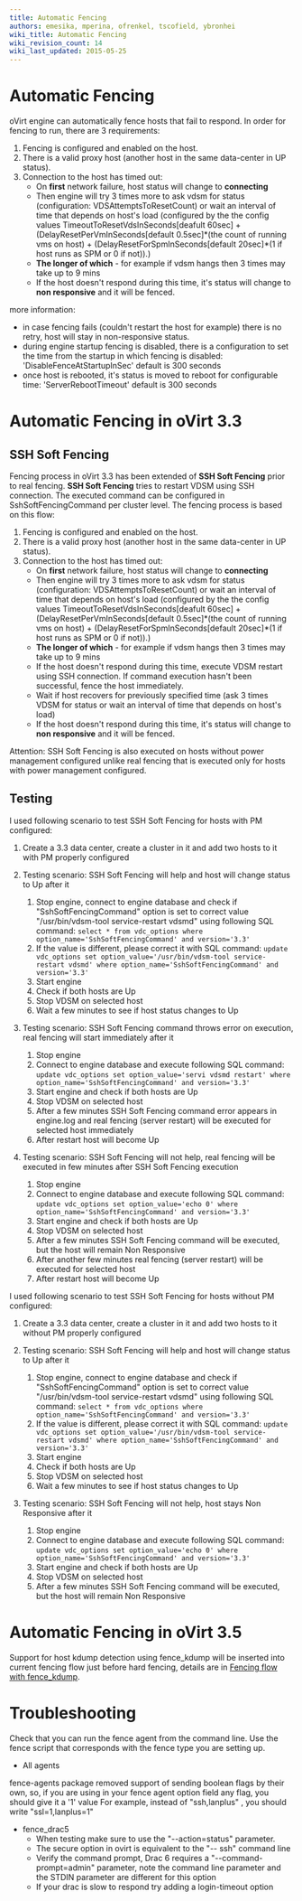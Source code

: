 ```yaml
---
title: Automatic Fencing
authors: emesika, mperina, ofrenkel, tscofield, ybronhei
wiki_title: Automatic Fencing
wiki_revision_count: 14
wiki_last_updated: 2015-05-25
---
```


# Automatic Fencing

oVirt engine can automatically fence hosts that fail to respond. In order for fencing to run, there are 3 requirements:

1.  Fencing is configured and enabled on the host.
2.  There is a valid proxy host (another host in the same data-center in UP status).
3.  Connection to the host has timed out:
    -   On **first** network failure, host status will change to **connecting**
    -   Then engine will try 3 times more to ask vdsm for status (configuration: VDSAttemptsToResetCount) or wait an interval of time that depends on host's load (configured by the the config values TimeoutToResetVdsInSeconds[deafult 60sec] + (DelayResetPerVmInSeconds[default 0.5sec]\*(the count of running vms on host) + (DelayResetForSpmInSeconds[default 20sec]\*(1 if host runs as SPM or 0 if not)).)
    -   **The longer of which** - for example if vdsm hangs then 3 times may take up to 9 mins
    -   If the host doesn't respond during this time, it's status will change to **non responsive** and it will be fenced.

more information:

*   in case fencing fails (couldn't restart the host for example) there is no retry, host will stay in non-responsive status.
*   during engine startup fencing is disabled, there is a configuration to set the time from the startup in which fencing is disabled: 'DisableFenceAtStartupInSec' default is 300 seconds
*   once host is rebooted, it's status is moved to reboot for configurable time: 'ServerRebootTimeout' default is 300 seconds

# Automatic Fencing in oVirt 3.3

## SSH Soft Fencing

Fencing process in oVirt 3.3 has been extended of **SSH Soft Fencing** prior to real fencing. **SSH Soft Fencing** tries to restart VDSM using SSH connection. The executed command can be configured in SshSoftFencingCommand per cluster level. The fencing process is based on this flow:

1.  Fencing is configured and enabled on the host.
2.  There is a valid proxy host (another host in the same data-center in UP status).
3.  Connection to the host has timed out:
    -   On **first** network failure, host status will change to **connecting**
    -   Then engine will try 3 times more to ask vdsm for status (configuration: VDSAttemptsToResetCount) or wait an interval of time that depends on host's load (configured by the the config values TimeoutToResetVdsInSeconds[deafult 60sec] + (DelayResetPerVmInSeconds[default 0.5sec]\*(the count of running vms on host) + (DelayResetForSpmInSeconds[default 20sec]\*(1 if host runs as SPM or 0 if not)).)
    -   **The longer of which** - for example if vdsm hangs then 3 times may take up to 9 mins
    -   If the host doesn't respond during this time, execute VDSM restart using SSH connection. If command execution hasn't been successful, fence the host immediately.
    -   Wait if host recovers for previously specified time (ask 3 times VDSM for status or wait an interval of time that depends on host's load)
    -   If the host doesn't respond during this time, it's status will change to **non responsive** and it will be fenced.

Attention: SSH Soft Fencing is also executed on hosts without power management configured unlike real fencing that is executed only for hosts with power management configured.

## Testing

I used following scenario to test SSH Soft Fencing for hosts with PM configured:

1.  Create a 3.3 data center, create a cluster in it and add two hosts to it with PM properly configured
2.  Testing scenario: SSH Soft Fencing will help and host will change status to Up after it
    1.  Stop engine, connect to engine database and check if "SshSoftFencingCommand" option is set to correct value "/usr/bin/vdsm-tool service-restart vdsmd" using following SQL command: `select * from vdc_options where option_name='SshSoftFencingCommand' and version='3.3'`
    2.  If the value is different, please correct it with SQL command: `update vdc_options set option_value='/usr/bin/vdsm-tool service-restart vdsmd' where option_name='SshSoftFencingCommand' and version='3.3'`
    3.  Start engine
    4.  Check if both hosts are Up
    5.  Stop VDSM on selected host
    6.  Wait a few minutes to see if host status changes to Up

3.  Testing scenario: SSH Soft Fencing command throws error on execution, real fencing will start immediately after it
    1.  Stop engine
    2.  Connect to engine database and execute following SQL command: `update vdc_options set option_value='servi vdsmd restart' where option_name='SshSoftFencingCommand' and version='3.3'`
    3.  Start engine and check if both hosts are Up
    4.  Stop VDSM on selected host
    5.  After a few minutes SSH Soft Fencing command error appears in engine.log and real fencing (server restart) will be executed for selected host immediately
    6.  After restart host will become Up

4.  Testing scenario: SSH Soft Fencing will not help, real fencing will be executed in few minutes after SSH Soft Fencing execution
    1.  Stop engine
    2.  Connect to engine database and execute following SQL command: `update vdc_options set option_value='echo 0' where option_name='SshSoftFencingCommand' and version='3.3'`
    3.  Start engine and check if both hosts are Up
    4.  Stop VDSM on selected host
    5.  After a few minutes SSH Soft Fencing command will be executed, but the host will remain Non Responsive
    6.  After another few minutes real fencing (server restart) will be executed for selected host
    7.  After restart host will become Up

I used following scenario to test SSH Soft Fencing for hosts without PM configured:

1.  Create a 3.3 data center, create a cluster in it and add two hosts to it without PM properly configured
2.  Testing scenario: SSH Soft Fencing will help and host will change status to Up after it
    1.  Stop engine, connect to engine database and check if "SshSoftFencingCommand" option is set to correct value "/usr/bin/vdsm-tool service-restart vdsmd" using following SQL command: `select * from vdc_options where option_name='SshSoftFencingCommand' and version='3.3'`
    2.  If the value is different, please correct it with SQL command: `update vdc_options set option_value='/usr/bin/vdsm-tool service-restart vdsmd' where option_name='SshSoftFencingCommand' and version='3.3'`
    3.  Start engine
    4.  Check if both hosts are Up
    5.  Stop VDSM on selected host
    6.  Wait a few minutes to see if host status changes to Up

3.  Testing scenario: SSH Soft Fencing will not help, host stays Non Responsive after it
    1.  Stop engine
    2.  Connect to engine database and execute following SQL command: `update vdc_options set option_value='echo 0' where option_name='SshSoftFencingCommand' and version='3.3'`
    3.  Start engine and check if both hosts are Up
    4.  Stop VDSM on selected host
    5.  After a few minutes SSH Soft Fencing command will be executed, but the host will remain Non Responsive

# Automatic Fencing in oVirt 3.5

Support for host kdump detection using fence_kdump will be inserted into current fencing flow just before hard fencing, details are in [Fencing flow with fence_kdump](Fence_kdump#Fencing_flow_with_fence_kdump).

# Troubleshooting

Check that you can run the fence agent from the command line. Use the fence script that corresponds with the fence type you are setting up.

*   All agents

fence-agents package removed support of sending boolean flags by their own, so, if you are using in your fence agent option field any flag, you should give it a '1' value For example, instead of "ssh,lanplus" , you should write "ssl=1,lanplus=1"

*   fence_drac5
    -   When testing make sure to use the "--action=status" parameter.
    -   The secure option in ovirt is equivalent to the "-- ssh" command line
    -   Verify the command prompt, Drac 6 requires a "--command-prompt=admin" parameter, note the command line parameter and the STDIN parameter are different for this option
    -   If your drac is slow to respond try adding a login-timeout option
